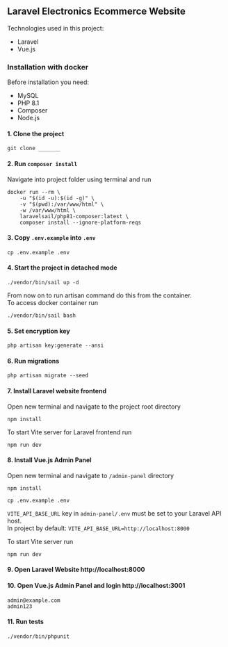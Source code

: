 ## Laravel Electronics Ecommerce Website
Technologies used in this project:
- Laravel
- Vue.js

### Installation with docker
Before installation you need:
- MySQL
- PHP 8.1
- Composer
- Node.js

#### 1. Clone the project
```
git clone _______
```

#### 2. Run `composer install`
Navigate into project folder using terminal and run

```
docker run --rm \
    -u "$(id -u):$(id -g)" \
    -v "$(pwd):/var/www/html" \
    -w /var/www/html \
    laravelsail/php81-composer:latest \
    composer install --ignore-platform-reqs
```

#### 3. Copy `.env.example` into `.env`

```
cp .env.example .env
```

#### 4. Start the project in detached mode

```
./vendor/bin/sail up -d
```
From now on to run artisan command do this from the container. <br>
To access docker container run
```
./vendor/bin/sail bash
```

#### 5. Set encryption key

```
php artisan key:generate --ansi
```

#### 6. Run migrations

```
php artisan migrate --seed
```

#### 7. Install Laravel website frontend
Open new terminal and navigate to the project root directory
```
npm install
```
To start Vite server for Laravel frontend run
```
npm run dev
```

#### 8. Install Vue.js Admin Panel
Open new terminal and navigate to `/admin-panel` directory
```
npm install
```
```
cp .env.example .env
```
`VITE_API_BASE_URL` key in `admin-panel/.env` must be set to your Laravel API host. <br>
In project by default: `VITE_API_BASE_URL=http://localhost:8000`

To start Vite server run
```
npm run dev
```

#### 9. Open Laravel Website http://localhost:8000

#### 10. Open Vue.js Admin Panel and login http://localhost:3001
```
admin@example.com
admin123
```

#### 11. Run tests
```
./vendor/bin/phpunit
```
